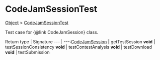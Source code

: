 # CodeJamSessionTest

[Object]() > [CodeJamSessionTest](nullfr/faylixe/googlecodejam/client/CodeJamSessionTest.md)

Test case for {@link CodeJamSession} class.

Return type | Signature
--- | ---:[CodeJamSession](nullfr/faylixe/googlecodejam/client/CodeJamSession.md) | getTestSession
**void** | testSessionConsistency
**void** | testContestAnalysis
**void** | testDownload
**void** | testSubmission
